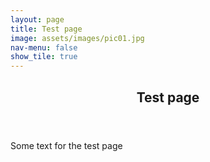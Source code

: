 ```yaml
---
layout: page
title: Test page
image: assets/images/pic01.jpg
nav-menu: false
show_tile: true
---
```


<!-- Main -->
<div id="main" class="alt">

<!-- One -->
<section id="one">
	<div class="inner">
		<header class="major">
			<h1>Test page</h1>
		</header>

<!-- Content -->
<p>Some text for the test page</p>
